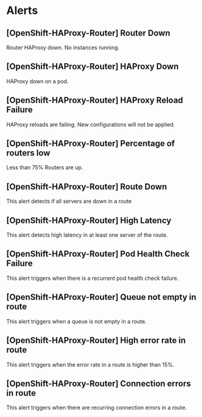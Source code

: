 # Alerts
## [OpenShift-HAProxy-Router] Router Down
Router HAProxy down. No instances running.
## [OpenShift-HAProxy-Router] HAProxy Down
HAProxy down on a pod.
## [OpenShift-HAProxy-Router] HAProxy Reload Failure
HAProxy reloads are failing. New configurations will not be applied.
## [OpenShift-HAProxy-Router] Percentage of routers low
Less than 75% Routers are up.
## [OpenShift-HAProxy-Router] Route Down
This alert detects if all servers are down in a route
## [OpenShift-HAProxy-Router] High Latency
This alert detects high latency in at least one server of the route.
## [OpenShift-HAProxy-Router] Pod Health Check Failure
This alert triggers when there is a recurrent pod health check failure.
## [OpenShift-HAProxy-Router] Queue not empty in route
This alert triggers when a queue is not empty in a route.
## [OpenShift-HAProxy-Router] High error rate in route
This alert triggers when the error rate in a route is higher than 15%.
## [OpenShift-HAProxy-Router] Connection errors in route
This alert triggers when there are recurring connection errors in a route.